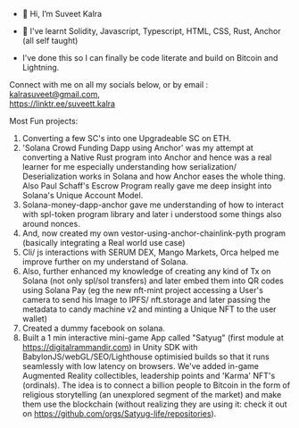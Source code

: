 - 👋 Hi, I’m Suveet Kalra
  
- 🌱 I've learnt Solidity, Javascript, Typescript, HTML, CSS, Rust, Anchor (all self taught)
- I've done this so I can finally be code literate and build on Bitcoin and Lightning. 

Connect with me on all my socials below, or by email : kalrasuveet@gmail.com,     
https://linktr.ee/suveett.kalra



Most Fun projects: 
1. Converting a few SC's into one Upgradeable SC on ETH. 
2. 'Solana Crowd Funding Dapp using Anchor' was my attempt at converting a Native Rust program into Anchor and hence was a real learner for me especially understanding how serialization/ Deserialization works in Solana and how Anchor eases the whole thing. Also Paul Schaff's Escrow Program really gave me deep insight into Solana's Unique Account Model. 
3. Solana-money-dapp-anchor gave me understanding of how to interact with spl-token program library and later i understood some things also around nonces.
4. And, now created my own vestor-using-anchor-chainlink-pyth program (basically integrating a Real world use case) 
6. Cli/ js interactions with SERUM DEX, Mango Markets, Orca helped me improve further on my understand of Solana. 
7. Also, further enhanced my knowledge of creating any kind of Tx on Solana (not only spl/sol transfers) and later embed them into QR codes using Solana Pay (eg the new nft-mint project accessing a User's camera to send his Image to IPFS/ nft.storage and later passing the metadata to candy machine v2 and minting a Unique NFT to the user wallet)
7. Created a dummy facebook on solana.
8. Built a 1 min interactive mini-game App called "Satyug" (first module at https://digitalrammandir.com) in Unity SDK with BabylonJS/webGL/SEO/Lighthouse optimisied builds so that it runs seamlessly with low latency on browsers. We've added in-game Augmented Reality collectibles, leadership points and 'Karma' NFT's (ordinals). The idea is to connect a billion people to Bitcoin in the form of religious storytelling (an unexplored segment  of the market) and make them use the blockchain (without realizing they are using it: check it out on https://github.com/orgs/Satyug-life/repositories).
